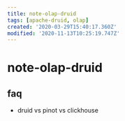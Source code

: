 ```yaml
---
title: note-olap-druid
tags: [apache-druid, olap]
created: '2020-03-29T15:40:17.360Z'
modified: '2020-11-13T10:25:19.747Z'
---
```


# note-olap-druid

## faq

- druid vs pinot vs clickhouse
